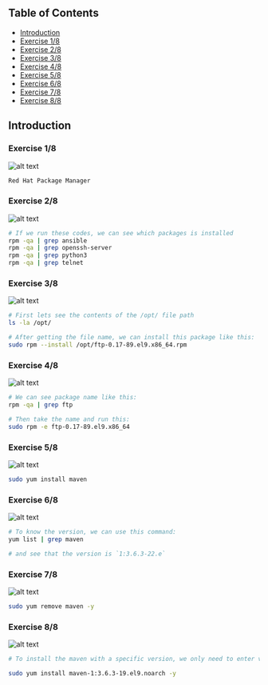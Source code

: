 ## Table of Contents

- [Introduction](#introduction)
- [Exercise 1/8](#exercise-18)
- [Exercise 2/8](#exercise-28)
- [Exercise 3/8](#exercise-38)
- [Exercise 4/8](#exercise-48)
- [Exercise 5/8](#exercise-58)
- [Exercise 6/8](#exercise-68)
- [Exercise 7/8](#exercise-78)
- [Exercise 8/8](#exercise-88)

## Introduction

### Exercise 1/8

![alt text](image.png)

```bash
Red Hat Package Manager
```
### Exercise 2/8

![alt text](image-1.png)

```bash
# If we run these codes, we can see which packages is installed
rpm -qa | grep ansible
rpm -qa | grep openssh-server
rpm -qa | grep python3 
rpm -qa | grep telnet
```
### Exercise 3/8

![alt text](image-2.png)

```bash
# First lets see the contents of the /opt/ file path
ls -la /opt/ 

# After getting the file name, we can install this package like this:
sudo rpm --install /opt/ftp-0.17-89.el9.x86_64.rpm 
```

### Exercise 4/8

![alt text](image-3.png)

```bash
# We can see package name like this:
rpm -qa | grep ftp

# Then take the name and run this:
sudo rpm -e ftp-0.17-89.el9.x86_64
```

### Exercise 5/8

![alt text](image-4.png)

```bash
sudo yum install maven
```

### Exercise 6/8

![alt text](image-5.png)

```bash
# To know the version, we can use this command:
yum list | grep maven

# and see that the version is `1:3.6.3-22.e`
```

### Exercise 7/8

![alt text](image-6.png)

```bash
sudo yum remove maven -y
```

### Exercise 8/8

![alt text](image-7.png)

```bash
# To install the maven with a specific version, we only need to enter version like this:

sudo yum install maven-1:3.6.3-19.el9.noarch -y
```
